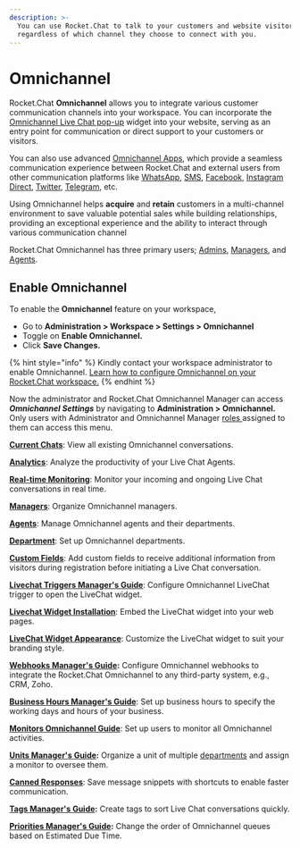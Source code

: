 ```yaml
---
description: >-
  You can use Rocket.Chat to talk to your customers and website visitors,
  regardless of which channel they choose to connect with you.
---
```


# Omnichannel

Rocket.Chat **Omnichannel** allows you to integrate various customer communication channels into your workspace. You can incorporate the [Omnichannel Live Chat pop-up](livechat-widget-installation.md) widget into your website, serving as an entry point for communication or direct support to your customers or visitors.&#x20;

You can also use advanced [Omnichannel Apps](../../extend-rocket.chat-capabilities/rocket.chat-marketplace/rocket.chat-public-apps-guides/omnichannel-apps/), which provide a seamless communication experience between Rocket.Chat and external users from other communication platforms like [WhatsApp](../../extend-rocket.chat-capabilities/rocket.chat-marketplace/rocket.chat-public-apps-guides/omnichannel-apps/whatsapp/), [SMS](../../extend-rocket.chat-capabilities/rocket.chat-marketplace/rocket.chat-public-apps-guides/omnichannel-apps/sms.md), [Facebook](../../extend-rocket.chat-capabilities/rocket.chat-marketplace/rocket.chat-public-apps-guides/omnichannel-apps/facebook-app/), [Instagram Direct](../../extend-rocket.chat-capabilities/rocket.chat-marketplace/rocket.chat-public-apps-guides/omnichannel-apps/instagram-direct/), [Twitter](broken-reference), [Telegram](../../extend-rocket.chat-capabilities/rocket.chat-marketplace/rocket.chat-public-apps-guides/omnichannel-apps/telegram-app/), etc.&#x20;

Using Omnichannel helps **acquire** and **retain** customers in a multi-channel environment to save valuable potential sales while building relationships, providing an exceptional experience and the ability to interact through various communication channel

Rocket.Chat Omnichannel has three primary users; [Admins](./), [Managers](managers.md), and [Agents](agents.md).

## Enable Omnichannel&#x20;

To enable the **Omnichannel** feature on your workspace,

* Go to **Administration > Workspace > Settings > Omnichannel**
* Toggle on **Enable Omnichannel.**
* Click **Save Changes.**

{% hint style="info" %}
Kindly contact your workspace administrator to enable Omnichannel. [Learn how to configure Omnichannel on your Rocket.Chat workspace.](../workspace-administration/settings/omnichannel-admins-guide/)
{% endhint %}

Now the administrator and Rocket.Chat Omnichannel Manager can access _**Omnichannel Settings**_ by navigating to **Administration > Omnichannel.** Only users with Administrator and Omnichannel Manager [roles ](../../setup-and-configure/roles-in-rocket.chat.md)assigned to them can access this menu.

[**Current Chats**](current-chats.md): View all existing Omnichannel conversations.

[**Analytics**](analytics.md): Analyze the productivity of your Live Chat Agents.

[**Real-time Monitoring**](real-time-monitoring.md): Monitor your incoming and ongoing Live Chat conversations in real time.

[**Managers**](managers.md): Organize Omnichannel managers.

[**Agents**](agents.md): Manage Omnichannel agents and their departments.

[**Department**](departments.md): Set up Omnichannel departments.

[**Custom Fields**](../workspace-administration/settings/account-settings/custom-fields.md): Add custom fields to receive additional information from visitors during registration before initiating a Live Chat conversation.

[**Livechat Triggers Manager's Guide**](livechat-triggers.md): Configure Omnichannel LiveChat trigger to open the LiveChat widget.

[**Livechat Widget Installation**](livechat-widget-installation.md): Embed the LiveChat widget into your web pages.

[**LiveChat Widget Appearance**](livechat-widget-appearance.md): Customize the LiveChat widget to suit your branding style.

[**Webhooks Manager's Guide**](webhooks.md)**:** Configure Omnichannel webhooks to integrate the Rocket.Chat Omnichannel to any third-party system, e.g., CRM, Zoho.

[**Business Hours Manager's Guide**](business-hours.md): Set up business hours to specify the working days and hours of your business.

[**Monitors Omnichannel Guide**](monitors.md): Set up users to monitor all Omnichannel activities.

[**Units Manager's Guide**](units.md)**:**  Organize a unit of multiple [departments](departments.md) and assign a monitor to oversee them.

[**Canned Responses**](canned-responses/): Save message snippets with shortcuts to enable faster communication.

[**Tags Manager's Guide**](tags.md)**:** Create tags to sort Live Chat conversations quickly.

[**Priorities Manager's Guide**](priorities.md)**:** Change the order of Omnichannel queues based on Estimated Due Time.
